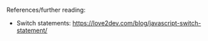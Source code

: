 References/further reading:

- Switch statements: https://love2dev.com/blog/javascript-switch-statement/
